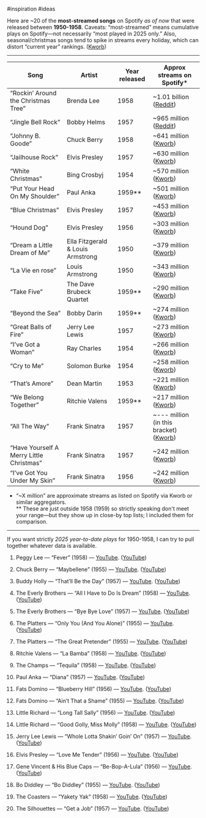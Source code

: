 #inspiration #ideas 

Here are ~20 of the **most-streamed songs** on Spotify _as of now_ that were released between **1950-1958**. Caveats: “most-streamed” means cumulative plays on Spotify—not necessarily “most played in 2025 only.” Also, seasonal/christmas songs tend to spike in streams every holiday, which can distort “current year” rankings. ([Kworb](https://kworb.net/spotify/songs_1950.html?utm_source=chatgpt.com "Spotify Most Streamed Songs From Before The 60s"))

---

| Song                                     | Artist                            | Year released | Approx streams on Spotify*                                                                                                                                                                |
| ---------------------------------------- | --------------------------------- | ------------- | ----------------------------------------------------------------------------------------------------------------------------------------------------------------------------------------- |
| “Rockin’ Around the Christmas Tree”      | Brenda Lee                        | 1958          | ~1.01 billion ([Reddit](https://www.reddit.com/r/50sMusic/comments/1czs9sm/most_streamed_50s_songs_on_spotify/?utm_source=chatgpt.com "Most streamed 50s songs on Spotify : r/50sMusic")) |
| “Jingle Bell Rock”                       | Bobby Helms                       | 1957          | ~965 million ([Reddit](https://www.reddit.com/r/50sMusic/comments/1czs9sm/most_streamed_50s_songs_on_spotify/?utm_source=chatgpt.com "Most streamed 50s songs on Spotify : r/50sMusic"))  |
| “Johnny B. Goode”                        | Chuck Berry                       | 1958          | ~641 million ([Kworb](https://kworb.net/spotify/songs_1950.html?utm_source=chatgpt.com "Spotify Most Streamed Songs From Before The 60s"))                                                |
| “Jailhouse Rock”                         | Elvis Presley                     | 1957          | ~630 million ([Kworb](https://kworb.net/spotify/songs_1950.html?utm_source=chatgpt.com "Spotify Most Streamed Songs From Before The 60s"))                                                |
| “White Christmas”                        | Bing Crosbyj                      | 1954          | ~570 million ([Kworb](https://kworb.net/spotify/songs_1950.html?utm_source=chatgpt.com "Spotify Most Streamed Songs From Before The 60s"))                                                |
| “Put Your Head On My Shoulder”           | Paul Anka                         | 1959**        | ~501 million ([Kworb](https://kworb.net/spotify/songs_1950.html?utm_source=chatgpt.com "Spotify Most Streamed Songs From Before The 60s"))                                                |
| “Blue Christmas”                         | Elvis Presley                     | 1957          | ~453 million ([Kworb](https://kworb.net/spotify/songs_1950.html?utm_source=chatgpt.com "Spotify Most Streamed Songs From Before The 60s"))                                                |
| “Hound Dog”                              | Elvis Presley                     | 1956          | ~303 million ([Kworb](https://kworb.net/spotify/songs_1950.html?utm_source=chatgpt.com "Spotify Most Streamed Songs From Before The 60s"))                                                |
| “Dream a Little Dream of Me”             | Ella Fitzgerald & Louis Armstrong | 1950          | ~379 million ([Kworb](https://kworb.net/spotify/songs_1950.html?utm_source=chatgpt.com "Spotify Most Streamed Songs From Before The 60s"))                                                |
| “La Vie en rose”                         | Louis Armstrong                   | 1950          | ~343 million ([Kworb](https://kworb.net/spotify/songs_1950.html?utm_source=chatgpt.com "Spotify Most Streamed Songs From Before The 60s"))                                                |
| “Take Five”                              | The Dave Brubeck Quartet          | 1959**        | ~290 million ([Kworb](https://kworb.net/spotify/songs_1950.html?utm_source=chatgpt.com "Spotify Most Streamed Songs From Before The 60s"))                                                |
| “Beyond the Sea”                         | Bobby Darin                       | 1959**        | ~274 million ([Kworb](https://kworb.net/spotify/songs_1950.html?utm_source=chatgpt.com "Spotify Most Streamed Songs From Before The 60s"))                                                |
| “Great Balls of Fire”                    | Jerry Lee Lewis                   | 1957          | ~273 million ([Kworb](https://kworb.net/spotify/songs_1950.html?utm_source=chatgpt.com "Spotify Most Streamed Songs From Before The 60s"))                                                |
| “I’ve Got a Woman”                       | Ray Charles                       | 1954          | ~266 million ([Kworb](https://kworb.net/spotify/songs_1950.html?utm_source=chatgpt.com "Spotify Most Streamed Songs From Before The 60s"))                                                |
| “Cry to Me”                              | Solomon Burke                     | 1954          | ~258 million ([Kworb](https://kworb.net/spotify/songs_1950.html?utm_source=chatgpt.com "Spotify Most Streamed Songs From Before The 60s"))                                                |
| “That’s Amore”                           | Dean Martin                       | 1953          | ~221 million ([Kworb](https://kworb.net/spotify/songs_1950.html?utm_source=chatgpt.com "Spotify Most Streamed Songs From Before The 60s"))                                                |
| “We Belong Together”                     | Ritchie Valens                    | 1959**        | ~217 million ([Kworb](https://kworb.net/spotify/songs_1950.html?utm_source=chatgpt.com "Spotify Most Streamed Songs From Before The 60s"))                                                |
| “All The Way”                            | Frank Sinatra                     | 1957          | ~--- million (in this bracket) ([Kworb](https://kworb.net/spotify/songs_1950.html?utm_source=chatgpt.com "Spotify Most Streamed Songs From Before The 60s"))                              |
| “Have Yourself A Merry Little Christmas” | Frank Sinatra                     | 1957          | ~242 million ([Kworb](https://kworb.net/spotify/songs_1950.html?utm_source=chatgpt.com "Spotify Most Streamed Songs From Before The 60s"))                                                |
| “I’ve Got You Under My Skin”             | Frank Sinatra                     | 1956          | ~242 million ([Kworb](https://kworb.net/spotify/songs_1950.html?utm_source=chatgpt.com "Spotify Most Streamed Songs From Before The 60s"))                                                |

* “~X million” are approximate streams as listed on Spotify via Kworb or similar aggregators.  
** These are just outside 1958 (1959) so strictly speaking don't meet your range—but they show up in close-by top lists; I included them for comparison.

---

If you want strictly _2025 year-to-date plays_ for 1950-1958, I can try to pull together whatever data is available.


1. Peggy Lee — “Fever” (1958) — [YouTube](https://www.youtube.com/watch?v=REryc1TpeY8). ([YouTube](https://www.youtube.com/watch?v=REryc1TpeY8&utm_source=chatgpt.com "Peggy Lee - Fever (Official Video)"))
    
2. Chuck Berry — “Maybellene” (1955) — [YouTube](https://www.youtube.com/watch?v=75RiHJGfyUE). ([YouTube](https://www.youtube.com/watch?v=75RiHJGfyUE&utm_source=chatgpt.com "Chuck Berry - Maybellene"))
    
3. Buddy Holly — “That’ll Be the Day” (1957) — [YouTube](https://www.youtube.com/watch?v=lvZJOKSIISM). ([YouTube](https://www.youtube.com/watch?v=lvZJOKSIISM&utm_source=chatgpt.com "That'll Be The Day"))
    
4. The Everly Brothers — “All I Have to Do Is Dream” (1958) — [YouTube](https://www.youtube.com/watch?v=3IAOJn4l1Ls). ([YouTube](https://www.youtube.com/watch?v=3IAOJn4l1Ls&utm_source=chatgpt.com "The Everly Brothers \"All I Have to Do Is Dream\""))
    
5. The Everly Brothers — “Bye Bye Love” (1957) — [YouTube](https://www.youtube.com/watch?v=kAxgclWHcGI). ([YouTube](https://www.youtube.com/watch?v=kAxgclWHcGI&utm_source=chatgpt.com "The Everly Brothers \"Bye Bye Love\" on The Ed Sullivan Show"))
    
6. The Platters — “Only You (And You Alone)” (1955) — [YouTube](https://www.youtube.com/watch?v=uTQhYcreb0Y). ([YouTube](https://www.youtube.com/watch?v=uTQhYcreb0Y&utm_source=chatgpt.com "Only You (And You Alone)"))
    
7. The Platters — “The Great Pretender” (1955) — [YouTube](https://www.youtube.com/watch?v=mrs3X1GOd2Y). ([YouTube](https://www.youtube.com/watch?v=mrs3X1GOd2Y&utm_source=chatgpt.com "The Great Pretender"))
    
8. Ritchie Valens — “La Bamba” (1958) — [YouTube](https://www.youtube.com/watch?v=mm4TYKuJD_4). ([YouTube](https://www.youtube.com/watch?v=mm4TYKuJD_4&utm_source=chatgpt.com "Ritchie Valens - La Bamba (Original version) 1958"))
    
9. The Champs — “Tequila” (1958) — [YouTube](https://www.youtube.com/watch?v=U_JFLb1IItM). ([YouTube](https://www.youtube.com/watch?v=U_JFLb1IItM&utm_source=chatgpt.com "Tequila"))
    
10. Paul Anka — “Diana” (1957) — [YouTube](https://www.youtube.com/watch?v=pGDh3rVWuMQ). ([YouTube](https://www.youtube.com/watch?v=pGDh3rVWuMQ&utm_source=chatgpt.com "Diana"))
    
11. Fats Domino — “Blueberry Hill” (1956) — [YouTube](https://www.youtube.com/watch?v=0I7ooMepi40). ([YouTube](https://www.youtube.com/watch?v=0I7ooMepi40&utm_source=chatgpt.com "Blueberry Hill"))
    
12. Fats Domino — “Ain’t That a Shame” (1955) — [YouTube](https://www.youtube.com/watch?v=H_UJKFZIsLY). ([YouTube](https://www.youtube.com/watch?v=H_UJKFZIsLY&utm_source=chatgpt.com "Ain't That A Shame"))
    
13. Little Richard — “Long Tall Sally” (1956) — [YouTube](https://www.youtube.com/watch?v=E68N5E1d0_M). ([YouTube](https://www.youtube.com/watch?v=E68N5E1d0_M&utm_source=chatgpt.com "Long Tall Sally"))
    
14. Little Richard — “Good Golly, Miss Molly” (1958) — [YouTube](https://www.youtube.com/watch?v=QTDhQ2QECqE). ([YouTube](https://www.youtube.com/watch?v=QTDhQ2QECqE&utm_source=chatgpt.com "Good Golly Miss Molly"))
    
15. Jerry Lee Lewis — “Whole Lotta Shakin’ Goin’ On” (1957) — [YouTube](https://www.youtube.com/watch?v=KiqGzFOLE6s). ([YouTube](https://www.youtube.com/watch?v=KiqGzFOLE6s&utm_source=chatgpt.com "Whole Lot Of Shakin' Going On"))
    
16. Elvis Presley — “Love Me Tender” (1956) — [YouTube](https://www.youtube.com/watch?v=j_pbm0mGW40). ([YouTube](https://www.youtube.com/watch?v=j_pbm0mGW40&utm_source=chatgpt.com "Love Me Tender"))
    
17. Gene Vincent & His Blue Caps — “Be-Bop-A-Lula” (1956) — [YouTube](https://www.youtube.com/watch?v=KDCSG97anKU). ([YouTube](https://www.youtube.com/watch?v=KDCSG97anKU&utm_source=chatgpt.com "Be-Bop-A-Lula"))
    
18. Bo Diddley — “Bo Diddley” (1955) — [YouTube](https://www.youtube.com/watch?v=PXIX-A1Lk-Y). ([YouTube](https://www.youtube.com/watch?v=PXIX-A1Lk-Y&utm_source=chatgpt.com "1955 HITS ARCHIVE: Bo Diddley - Bo Diddley (#1 R&B hit)"))
    
19. The Coasters — “Yakety Yak” (1958) — [YouTube](https://www.youtube.com/watch?v=pD8vUTM0Fdw). ([YouTube](https://www.youtube.com/watch?v=pD8vUTM0Fdw&utm_source=chatgpt.com "The Coasters - Yakety Yak"))
    
20. The Silhouettes — “Get a Job” (1957) — [YouTube](https://www.youtube.com/watch?v=KF33Xzh_kY8). ([YouTube](https://www.youtube.com/watch?v=KF33Xzh_kY8&utm_source=chatgpt.com "Get a Job"))